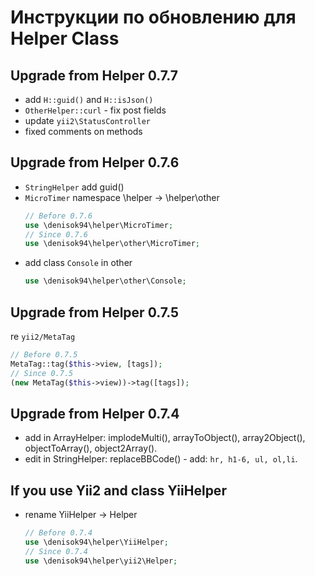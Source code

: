 Инструкции по обновлению для Helper Class
=========================================

Upgrade from Helper 0.7.7
-----------------------
- add `H::guid()` and `H::isJson()`
- `OtherHelper::curl` - fix post fields
- update `yii2\StatusController`
- fixed comments on methods

Upgrade from Helper 0.7.6
-----------------------
- `StringHelper` add guid()
- `MicroTimer` namespace \helper → \helper\other
    ```php
    // Before 0.7.6
    use \denisok94\helper\MicroTimer;
    // Since 0.7.6
    use \denisok94\helper\other\MicroTimer;
    ```
- add class `Console` in other
    ```php
    use \denisok94\helper\other\Console;
    ```

Upgrade from Helper 0.7.5
-----------------------
re `yii2/MetaTag`
```php
// Before 0.7.5
MetaTag::tag($this->view, [tags]);
// Since 0.7.5
(new MetaTag($this->view))->tag([tags]);
```

Upgrade from Helper 0.7.4
-----------------------
- add in ArrayHelper: implodeMulti(), arrayToObject(), array2Object(), objectToArray(), object2Array().
- edit in StringHelper: replaceBBCode() - add: `hr, h1-6, ul, ol,li`.

## If you use Yii2 and class YiiHelper
- rename YiiHelper → Helper
    ```php
    // Before 0.7.4
    use \denisok94\helper\YiiHelper;
    // Since 0.7.4
    use \denisok94\helper\yii2\Helper;
    ```
